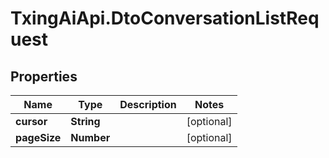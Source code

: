 # TxingAiApi.DtoConversationListRequest

## Properties

Name | Type | Description | Notes
------------ | ------------- | ------------- | -------------
**cursor** | **String** |  | [optional] 
**pageSize** | **Number** |  | [optional] 


